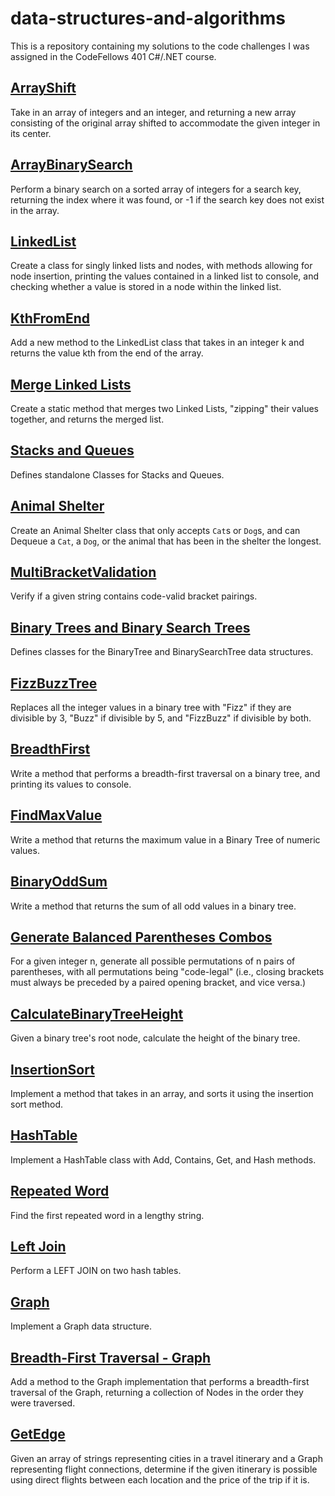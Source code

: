 # data-structures-and-algorithms

This is a repository containing my solutions to the code challenges I was assigned in the CodeFellows 401 C#/.NET course. 



## [ArrayShift](https://github.com/RickFlinn/data-structures-and-algorithms/tree/master/Challenges/ArrayShift)
Take in an array of integers and an integer, and returning a new array consisting of the original
array shifted to accommodate the given integer in its center.


## [ArrayBinarySearch](https://github.com/RickFlinn/data-structures-and-algorithms/tree/master/Challenges/ArrayBinarySearch)
Perform a binary search on a sorted array of integers for a search key, returning the index where it was found,
or -1 if the search key does not exist in the array.

## [LinkedList](https://github.com/RickFlinn/data-structures-and-algorithms/tree/master/Challenges/LinkedLists/LinkedList)
Create a class for singly linked lists and nodes, with methods allowing for node insertion, printing the values contained in a linked list to console, and checking whether a value is stored in a node within the linked list. 



## [KthFromEnd](https://github.com/RickFlinn/data-structures-and-algorithms/tree/master/Challenges/LinkedLists/kthFromEnd/KthFromEnd)
Add a new method to the LinkedList class that takes in an integer k and returns the value kth from the end of the array.

## [Merge Linked Lists](https://github.com/RickFlinn/data-structures-and-algorithms/tree/master/Challenges/LinkedLists/LinkedList_Merge)
Create a static method that merges two Linked Lists, "zipping" their values together, and returns the merged list.

## [Stacks and Queues](https://github.com/RickFlinn/data-structures-and-algorithms/tree/master/Data-Structures/StacksNQueues/StacksAndQueues)

Defines standalone Classes for Stacks and Queues.

## [Animal Shelter](https://github.com/RickFlinn/data-structures-and-algorithms/tree/master/Challenges/AnimalShelter/Animal_Shelter_Challenge)
Create an Animal Shelter class that only accepts `Cat`s or `Dog`s, and can Dequeue a `Cat`, a `Dog`, or the animal that has been in the shelter the longest. 

## [MultiBracketValidation](https://github.com/RickFlinn/data-structures-and-algorithms/tree/master/Challenges/MultiBracketValidation/MultiBracketValidation)
Verify if a given string contains code-valid bracket pairings. 

## [Binary Trees and Binary Search Trees](https://github.com/RickFlinn/data-structures-and-algorithms/tree/master/Data-Structures/Tree/Binary_Tree)
Defines classes for the BinaryTree and BinarySearchTree data structures. 

## [FizzBuzzTree](https://github.com/RickFlinn/data-structures-and-algorithms/tree/master/Challenges/FizzBuzzTree/FizzBuzzTree)
Replaces all the integer values in a binary tree with "Fizz" if they are divisible by 3, "Buzz" if divisible by 5, and "FizzBuzz" if 
divisible by both. 

## [BreadthFirst](https://github.com/RickFlinn/data-structures-and-algorithms/tree/master/Challenges/BreadthFirst)
Write a method that performs a breadth-first traversal on a binary tree, and printing its values to console. 

## [FindMaxValue](https://github.com/RickFlinn/data-structures-and-algorithms/tree/master/Challenges/FindMaxValue)
Write a method that returns the maximum value in a Binary Tree of numeric values. 

## [BinaryOddSum](https://github.com/RickFlinn/data-structures-and-algorithms/tree/master/Challenges/BinaryOddSum)
Write a method that returns the sum of all odd values in a binary tree. 


## [Generate Balanced Parentheses Combos](https://github.com/RickFlinn/data-structures-and-algorithms/tree/master/Challenges/GenBalancedParenCombos)

For a given integer n, generate all possible permutations of n pairs of parentheses, with all permutations being "code-legal" (i.e., closing brackets must always be preceded by a paired opening bracket, and vice versa.)

## [CalculateBinaryTreeHeight](https://github.com/RickFlinn/data-structures-and-algorithms/tree/master/Challenges/CalculateBinaryTreeHeight)

Given a binary tree's root node, calculate the height of the binary tree. 

## [InsertionSort](https://github.com/RickFlinn/data-structures-and-algorithms/tree/master/Data-Structures/sorts/Insertion_Sort)
Implement a method that takes in an array, and sorts it using the insertion sort method.

## [HashTable](https://github.com/RickFlinn/data-structures-and-algorithms/tree/master/Data-Structures/HashTables)
Implement a HashTable class with Add, Contains, Get, and Hash methods. 

## [Repeated Word](https://github.com/RickFlinn/data-structures-and-algorithms/tree/master/Challenges/RepeatedWord/Repeated_Word)
Find the first repeated word in a lengthy string.

## [Left Join](https://github.com/RickFlinn/data-structures-and-algorithms/tree/master/Challenges/Left_Join)
Perform a LEFT JOIN on two hash tables. 

## [Graph](https://github.com/RickFlinn/data-structures-and-algorithms/tree/master/Data-Structures/Graph)
Implement a Graph data structure. 

## [Breadth-First Traversal - Graph](https://github.com/RickFlinn/data-structures-and-algorithms/tree/master/Data-Structures/Graph)
Add a method to the Graph implementation that performs a breadth-first traversal of the Graph, returning a collection of Nodes in the order they were traversed.

## [GetEdge](https://github.com/RickFlinn/data-structures-and-algorithms/tree/master/Challenges/GraphGetEdge)
Given an array of strings representing cities in a travel itinerary and a Graph representing flight connections, determine if the given itinerary is possible using direct flights between each location and the price of the trip if it is.
